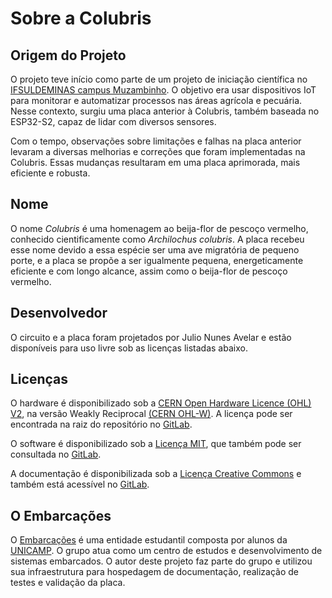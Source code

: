 # Sobre a Colubris

## Origem do Projeto

O projeto teve início como parte de um projeto de iniciação científica no [IFSULDEMINAS campus Muzambinho](https://muz.ifsuldeminas.edu.br/). O objetivo era usar dispositivos IoT para monitorar e automatizar processos nas áreas agrícola e pecuária. Nesse contexto, surgiu uma placa anterior à Colubris, também baseada no ESP32-S2, capaz de lidar com diversos sensores.

Com o tempo, observações sobre limitações e falhas na placa anterior levaram a diversas melhorias e correções que foram implementadas na Colubris. Essas mudanças resultaram em uma placa aprimorada, mais eficiente e robusta.

## Nome

O nome _Colubris_ é uma homenagem ao beija-flor de pescoço vermelho, conhecido cientificamente como _Archilochus colubris_. A placa recebeu esse nome devido a essa espécie ser uma ave migratória de pequeno porte, e a placa se propõe a ser igualmente pequena, energeticamente eficiente e com longo alcance, assim como o beija-flor de pescoço vermelho.

## Desenvolvedor

O circuito e a placa foram projetados por Julio Nunes Avelar e estão disponíveis para uso livre sob as licenças listadas abaixo.

## Licenças

O hardware é disponibilizado sob a [CERN Open Hardware Licence (OHL) V2](https://gitlab.com/embarcacoes/estacao-metereologica-lorawan/-/blob/main/LICENSE.md?ref_type=heads), na versão Weakly Reciprocal [(CERN OHL-W)](https://gitlab.com/embarcacoes/estacao-metereologica-lorawan/-/blob/main/LICENSE.md?ref_type=heads). A licença pode ser encontrada na raiz do repositório no [GitLab](https://gitlab.com/embarcacoes/estacao-metereologica-lorawan/-/blob/main/LICENSE.md?ref_type=heads).

O software é disponibilizado sob a [Licença MIT](https://gitlab.com/embarcacoes/estacao-metereologica-lorawan/-/blob/main/colubris/LICENSE.md?ref_type=heads), que também pode ser consultada no [GitLab](https://gitlab.com/embarcacoes/estacao-metereologica-lorawan/-/blob/main/colubris/LICENSE.md?ref_type=heads).

A documentação é disponibilizada sob a [Licença Creative Commons](https://gitlab.com/embarcacoes/estacao-metereologica-lorawan/-/blob/main/docs/LICENSE.md?ref_type=heads) e também está acessível no [GitLab](https://gitlab.com/embarcacoes/estacao-metereologica-lorawan/-/blob/main/docs/LICENSE.md?ref_type=heads).

## O Embarcações

O [Embarcações](https://embarcacoes.ic.unicamp.br/) é uma entidade estudantil composta por alunos da [UNICAMP](https://www.unicamp.br/). O grupo atua como um centro de estudos e desenvolvimento de sistemas embarcados. O autor deste projeto faz parte do grupo e utilizou sua infraestrutura para hospedagem de documentação, realização de testes e validação da placa.
